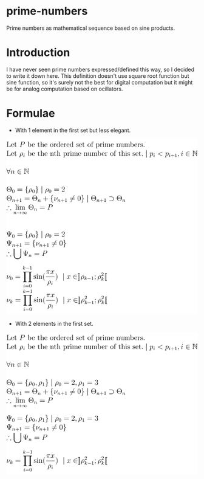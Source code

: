 # prime-numbers
Prime numbers as mathematical sequence based on sine products.

# Introduction
I have never seen prime numbers expressed/defined this way, so I decided to write it down here. This definition doesn't use square root function but sine function, so it's surely not the best for digital computation but it might be for analog computation based on ocillators.

# Formulae
* With 1 element in the first set but less elegant.

![](prime_2.svg)

* With 2 elements in the first set.

![](prime_23.svg)
